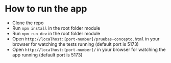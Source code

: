 # How to run the app

- Clone the repo
- Run `npm install` in the root folder module
- Run `npm run dev` in the root folder module
- Open `http://localhost:[port-number]/pruebas-concepto.html` in your browser for watching the tests running (default port is 5173)
- Open `http://localhost:[port-number]/` in your browser for watching the app running (default port is 5173)
